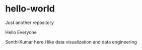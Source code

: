 # hello-world
Just another repository

Hello Everyone

SenthilKumar here.I like data visualization and data engineering
